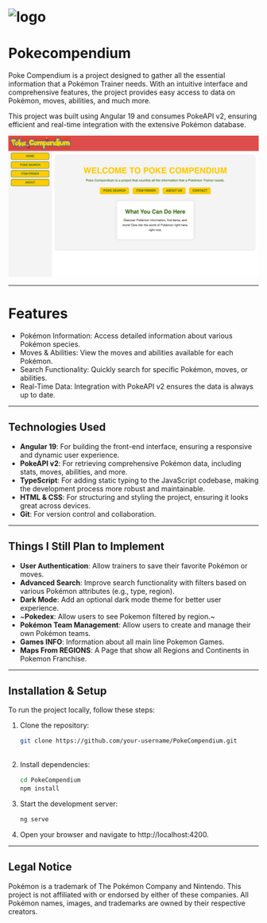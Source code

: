 ![logo](https://github.com/user-attachments/assets/85eb1451-87f6-48fe-a586-577274334dee)
=======
# Pokecompendium

Poke Compendium is a project designed to gather all the essential information that a Pokémon Trainer needs. With an intuitive interface and comprehensive features, the project provides easy access to data on Pokémon, moves, abilities, and much more.

This project was built using Angular 19 and consumes PokeAPI v2, ensuring efficient and real-time integration with the extensive Pokémon database.

![alt text](image.png)

---

# Features

- Pokémon Information: Access detailed information about various Pokémon species.
- Moves & Abilities: View the moves and abilities available for each Pokémon.
- Search Functionality: Quickly search for specific Pokémon, moves, or abilities.
- Real-Time Data: Integration with PokeAPI v2 ensures the data is always up to date.

---

## Technologies Used

- **Angular 19**: For building the front-end interface, ensuring a responsive and dynamic user experience.
- **PokeAPI v2**: For retrieving comprehensive Pokémon data, including stats, moves, abilities, and more.
- **TypeScript**: For adding static typing to the JavaScript codebase, making the development process more robust and maintainable.
- **HTML & CSS**: For structuring and styling the project, ensuring it looks great across devices.
- **Git**: For version control and collaboration.

---

## Things I Still Plan to Implement

- **User Authentication**: Allow trainers to save their favorite Pokémon or moves.
- **Advanced Search**: Improve search functionality with filters based on various Pokémon attributes (e.g., type, region).
- **Dark Mode**: Add an optional dark mode theme for better user experience.
- ~**Pokedex**: Allow users to see Pokemon filtered by region.~
- **Pokémon Team Management**: Allow users to create and manage their own Pokémon teams.
- **Games INFO**: Information about all main line Pokemon Games. 
- **Maps From REGIONS**: A Page that show all Regions and Continents in Pokemon Franchise.

---

## Installation & Setup

To run the project locally, follow these steps:

1. Clone the repository:
   ```bash
   git clone https://github.com/your-username/PokeCompendium.git
 
2.	Install dependencies:
    ```bash
    cd PokeCompendium
    npm install

3.	Start the development server:
    ```bash
    ng serve

4.	Open your browser and navigate to http://localhost:4200.

---
## Legal Notice

Pokémon is a trademark of The Pokémon Company and Nintendo. This project is not affiliated with or endorsed by either of these companies. All Pokémon names, images, and trademarks are owned by their respective creators.